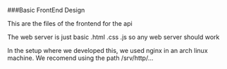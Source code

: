 ###Basic FrontEnd Design

This are the files of the frontend for the api

The web server is just basic .html .css .js so any web server should work

In the setup where we developed this, we used nginx in an arch linux machine. We recomend using the path /srv/http/... 

